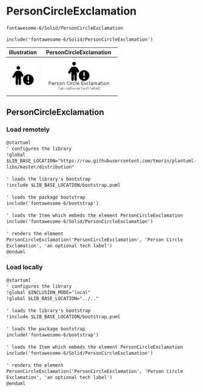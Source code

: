 # PersonCircleExclamation


```text
fontawesome-6/Solid/PersonCircleExclamation
```

```text
include('fontawesome-6/Solid/PersonCircleExclamation')
```



| Illustration | PersonCircleExclamation |
| :---: | :---: |
| ![illustration for Illustration](../../fontawesome-6/Solid/PersonCircleExclamation.png) | ![illustration for PersonCircleExclamation](../../fontawesome-6/Solid/PersonCircleExclamation.Local.png) |




## PersonCircleExclamation

### Load remotely
```plantuml
@startuml
' configures the library
!global $LIB_BASE_LOCATION="https://raw.githubusercontent.com/tmorin/plantuml-libs/master/distribution"

' loads the library's bootstrap
!include $LIB_BASE_LOCATION/bootstrap.puml

' loads the package bootstrap
include('fontawesome-6/bootstrap')

' loads the Item which embeds the element PersonCircleExclamation
include('fontawesome-6/Solid/PersonCircleExclamation')

' renders the element
PersonCircleExclamation('PersonCircleExclamation', 'Person Circle Exclamation', 'an optional tech label')
@enduml
```

### Load locally
```plantuml
@startuml
' configures the library
!global $INCLUSION_MODE="local"
!global $LIB_BASE_LOCATION="../.."

' loads the library's bootstrap
!include $LIB_BASE_LOCATION/bootstrap.puml

' loads the package bootstrap
include('fontawesome-6/bootstrap')

' loads the Item which embeds the element PersonCircleExclamation
include('fontawesome-6/Solid/PersonCircleExclamation')

' renders the element
PersonCircleExclamation('PersonCircleExclamation', 'Person Circle Exclamation', 'an optional tech label')
@enduml
```

